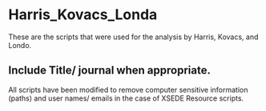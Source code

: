 # Harris_Kovacs_Londa

These are the scripts that were used for the analysis by Harris, Kovacs, and Londo. 

## Include Title/ journal when appropriate.

All scripts have been modified to remove computer sensitive information (paths)
and user names/ emails in the case of XSEDE Resource scripts. 



